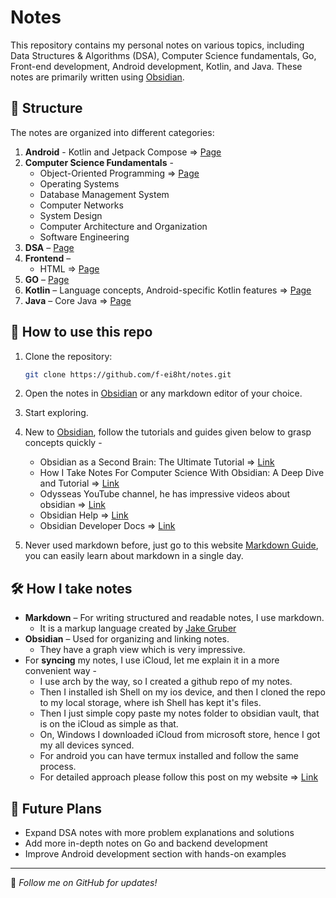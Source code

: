 # Notes 

This repository contains my personal notes on various topics, including Data Structures & Algorithms (DSA), Computer Science fundamentals, Go, Front-end development, Android development, Kotlin, and Java. These notes are primarily written using [Obsidian](https://obsidian.md/).

## 📁 Structure

The notes are organized into different categories:

1. **Android** - Kotlin and Jetpack Compose => [Page](Android.md)
2. **Computer Science Fundamentals** -
	- Object-Oriented Programming => [Page](OOPS.md)
	- Operating Systems
	- Database Management System
	- Computer Networks
	- System Design
	- Computer Architecture and Organization
	- Software Engineering
3. **DSA** – [Page](DSA.md)
4. **Frontend** – 
	- HTML => [Page](HTML)
5. **GO** – [Page](Go.md)
6. **Kotlin** – Language concepts, Android-specific Kotlin features => [Page](Kotlin.md)
7. **Java** – Core Java => [Page](Java.md)

## 🔧 How to use this repo

1. Clone the repository:

   ```sh
   git clone https://github.com/f-ei8ht/notes.git
   ```

2. Open the notes in [Obsidian](https://obsidian.md/) or any markdown editor of your choice.
3. Start exploring.
4. New to [Obsidian](https://obsidian.md/), follow the tutorials and guides given below to grasp concepts quickly -
	- Obsidian as a Second Brain: The Ultimate Tutorial => [Link](https://youtu.be/WqKluXIra70?si=xTnUb7_jCbRV4Z6t)
	- How I Take Notes For Computer Science With Obsidian: A Deep Dive and Tutorial => [Link](https://youtu.be/QWYG_67ADv4?si=dHFMzQ1EulefyaLB)
	- Odysseas YouTube channel, he has impressive videos about obsidian => [Link](https://youtube.com/@odysseas__?si=uOT-U7jP-hSCyZaD)
	- Obsidian Help => [Link](https://help.obsidian.md/Home)
	- Obsidian Developer Docs => [Link](https://docs.obsidian.md/Home)
5. Never used markdown before, just go to this website [Markdown Guide](https://www.markdownguide.org/), you can easily learn about markdown in a single day.


## 🛠 How I take notes

- **Markdown** – For writing structured and readable notes, I use markdown.
	- It is a markup language created by [Jake Gruber](https://daringfireball.net/projects/markdown/)
- **Obsidian** – Used for organizing and linking notes.
	- They have a graph view which is very impressive.
- For **syncing** my notes, I use iCloud, let me explain it in a more convenient way - 
	- I use arch by the way, so I created a github repo of my notes.
	- Then I installed ish Shell on my ios device, and then I cloned the repo to my local storage, where ish Shell has kept it's files.
	- Then I just simple copy paste my notes folder to obsidian vault, that is on the iCloud as simple as that.
	- On, Windows I downloaded iCloud from microsoft store, hence I got my all devices synced.
	- For android you can have termux installed and follow the same process.
	- For detailed approach please follow this post on my website => [Link](https://my-new-hugo-si.netlify.app/posts/how-i-sync-my-notes/)

## 🚀 Future Plans

- Expand DSA notes with more problem explanations and solutions
- Add more in-depth notes on Go and backend development
- Improve Android development section with hands-on examples

---
📌 _Follow me on GitHub for updates!_
